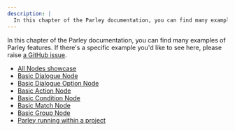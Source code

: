 ```yaml
---
description: |
  In this chapter of the Parley documentation, you can find many examples of Parley features.
---
```


In this chapter of the Parley documentation, you can find many examples of
Parley features. If there's a specific example you'd like to see here, please
raise
[a GitHub issue](https://github.com/bisterix-studio/parley/issues/new?category=ideas).

- [All Nodes showcase](https://github.com/bisterix-studio/parley/blob/main/examples/all.ds)
- [Basic Dialogue Node](https://github.com/bisterix-studio/parley/blob/main/examples/create-dialogue-basic.ds)
- [Basic Dialogue Option Node](https://github.com/bisterix-studio/parley/blob/main/examples/create-dialogue-option-basic.ds)
- [Basic Action Node](https://github.com/bisterix-studio/parley/blob/main/examples/create-action-basic.ds)
- [Basic Condition Node](https://github.com/bisterix-studio/parley/blob/main/examples/create-condition-basic.ds)
- [Basic Match Node](https://github.com/bisterix-studio/parley/blob/main/examples/create-match-basic.ds)
- [Basic Group Node](https://github.com/bisterix-studio/parley/blob/main/examples/create-group-basic.ds)
- [Parley running within a project](https://github.com/bisterix-studio/parley-example)
